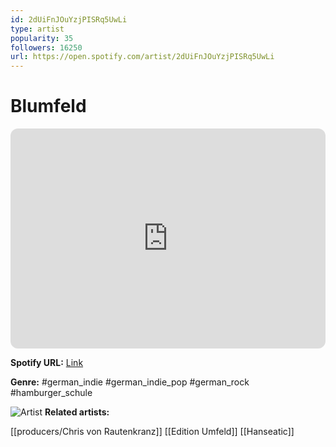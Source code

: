 ```yaml
---
id: 2dUiFnJOuYzjPISRq5UwLi
type: artist
popularity: 35
followers: 16250
url: https://open.spotify.com/artist/2dUiFnJOuYzjPISRq5UwLi
---
```

# Blumfeld

<iframe style="border-radius:12px" src="https://open.spotify.com/embed/artist/2dUiFnJOuYzjPISRq5UwLi" width="100%" height="352" frameBorder="0" allowfullscreen="" allow="autoplay; clipboard-write; encrypted-media; fullscreen; picture-in-picture" loading="lazy"></iframe>

**Spotify URL:** [Link](https://open.spotify.com/artist/2dUiFnJOuYzjPISRq5UwLi)

**Genre:**  #german_indie #german_indie_pop #german_rock #hamburger_schule

![Artist](https://i.scdn.co/image/ab6761610000e5eb22bc72395b1bdb94929efa3e)
**Related artists:**

[[producers/Chris von Rautenkranz]]
[[Edition Umfeld]]
[[Hanseatic]]
